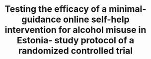 --- 
abstract: '' 
authors: 
 - E Kaal
 -  MP Schaub
 -  A Wenger
 -  T Ülesoo
 -  M Blankers
 -  S Haug
 -  admin
 -  ...
doi: '' 
featured: false 
publication: '*BMC Public Health*, 150' 
publication_short: '' 
publishDate: '2020-01-01' 
title: 'Testing the efficacy of a minimal-guidance online self-help intervention for alcohol misuse in Estonia- study protocol of a randomized controlled trial' 
url_code: '' 
url_dataset: '' 
url_pdf: '' 
url_poster: '' 
url_project: '' 
url_slides: '' 
url_source: '' 
url_video: '' 
---